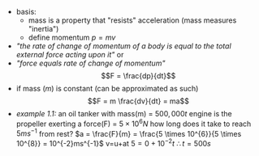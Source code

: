 - basis:
	- mass is a property that "resists" acceleration (mass measures "inertia")
	- define momentum $p = mv$
- *"the rate of change of momentum of a body is equal to the total external force acting upon it"*
or
- *"force equals rate of  change of momentum"* $$F = \frac{dp}{dt}$$
- if mass ($m$) is constant (can be approximated as such)
 $$F = m \frac{dv}{dt} = ma$$
- *example 1.1:* 
	an oil tanker with mass(m) = $500,000 t$
	engine is the propeller exerting a force(F) = $5 \times 10^{6}N$ 
	how long does it take to reach $5ms^{-1}$ from rest?
		$a = \frac{F}{m} = \frac{5 \times 10^{6}}{5 \times 10^{8}} = 10^{-2}ms^{-1}$
		v=u+at
		$5 = 0 + 10^{-2}t$
		$\therefore t=500s$